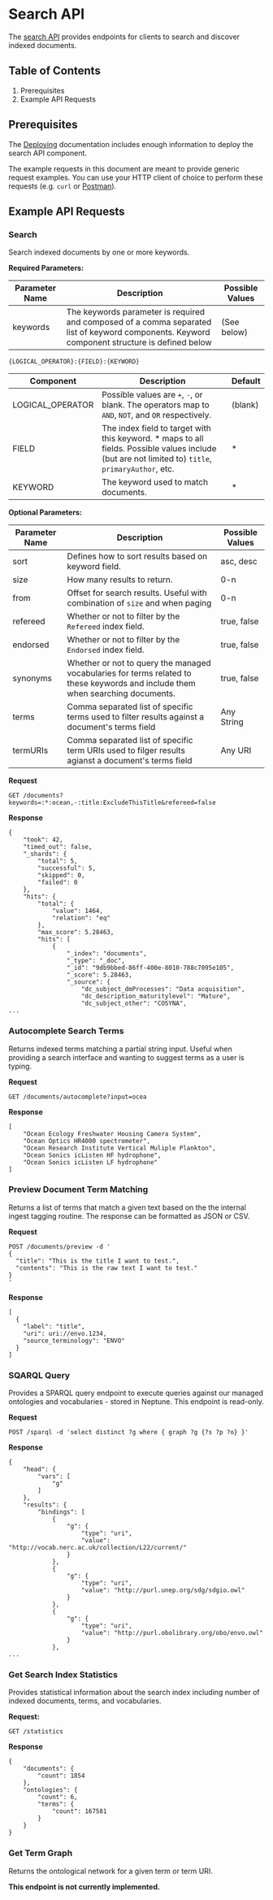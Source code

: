 # Search API

The [search API](./api/README.md) provides endpoints for clients to search and discover indexed documents.

## Table of Contents

1. Prerequisites
2. Example API Requests

## Prerequisites

The [Deploying](../cdk/README.md) documentation includes enough information to deploy the search API component.

The example requests in this document are meant to provide generic request examples. You can use your HTTP client of choice to perform these requests (e.g. `curl` or [Postman](https://www.postman.com/)).

## Example API Requests

### Search

Search indexed documents by one or more keywords.

**Required Parameters:**

| Parameter Name | Description | Possible Values |
| -------------- | ----------- | --------------- |
| keywords | The keywords parameter is required and composed of a comma separated list of keyword components. Keyword component structure is defined below | (See below) |

```
{LOGICAL_OPERATOR}:{FIELD}:{KEYWORD}
```
| Component        | Description | Default |
| ---------------- | ----------- | ------- |
| LOGICAL_OPERATOR | Possible values are `+`, `-`, or blank. The operators map to `AND`, `NOT`, and `OR` respectively. | (blank) |
| FIELD            | The index field to target with this keyword. * maps to all fields. Possible values include (but are not limited to) `title`, `primaryAuthor`, etc. | * |
| KEYWORD          | The keyword used to match documents. | * |

**Optional Parameters:**

| Parameter Name | Description | Possible Values |
| -------------- | ----------- | --------------- |
| sort           | Defines how to sort results based on keyword field. | asc, desc |
| size           | How many results to return. | 0-n |
| from           | Offset for search results. Useful with combination of `size` and when paging | 0-n |
| refereed       | Whether or not to filter by the `Refereed` index field. | true, false |
| endorsed       | Whether or not to filter by the `Endorsed` index field. | true, false |
| synonyms       | Whether or not to query the managed vocabularies for terms related to these keywords and include them when searching documents. | true, false |
| terms          | Comma separated list of specific terms used to filter results against a document's terms field | Any String |
| termURIs | Comma separated list of specific term URIs used to filger results agianst a document's terms field | Any URI |

**Request**

```
GET /documents?keywords=:*:ocean,-:title:ExcludeThisTitle&refereed=false
```

**Response**

```
{
    "took": 42,
    "timed_out": false,
    "_shards": {
        "total": 5,
        "successful": 5,
        "skipped": 0,
        "failed": 0
    },
    "hits": {
        "total": {
            "value": 1464,
            "relation": "eq"
        },
        "max_score": 5.28463,
        "hits": [
            {
                "_index": "documents",
                "_type": "_doc",
                "_id": "9db9bbed-86ff-400e-8010-788c7095e105",
                "_score": 5.28463,
                "_source": {
                    "dc_subject_dmProcesses": "Data acquisition",
                    "dc_description_maturitylevel": "Mature",
                    "dc_subject_other": "COSYNA",
...
```

### Autocomplete Search Terms

Returns indexed terms matching a partial string input. Useful when providing a search interface and wanting to suggest terms as a user is typing.

**Request**

```
GET /documents/autocomplete?input=ocea
```

**Response**

```
[
    "Ocean Ecology Freshwater Housing Camera System",
    "Ocean Optics HR4000 spectrometer",
    "Ocean Research Institute Vertical Muliple Plankton",
    "Ocean Sonics icListen HF hydrophone",
    "Ocean Sonics icListen LF hydrophone"
]
```

### Preview Document Term Matching

Returns a list of terms that match a given text based on the the internal ingest tagging routine. The response can be formatted as JSON or CSV.

**Request**

```
POST /documents/preview -d '
{
  "title": "This is the title I want to test.",
  "contents": "This is the raw text I want to test."
}
'
```

**Response**

```
[
  {
    "label": "title",
    "uri": uri://envo.1234,
    "source_terminology": "ENVO"
  }
]
```

### SQARQL Query

Provides a SPARQL query endpoint to execute queries against our managed ontologies and vocabularies - stored in Neptune. This endpoint is read-only.

**Request**

```
POST /sparql -d 'select distinct ?g where { graph ?g {?s ?p ?o} }'
```

**Response**

```
{
    "head": {
        "vars": [
            "g"
        ]
    },
    "results": {
        "bindings": [
            {
                "g": {
                    "type": "uri",
                    "value": "http://vocab.nerc.ac.uk/collection/L22/current/"
                }
            },
            {
                "g": {
                    "type": "uri",
                    "value": "http://purl.unep.org/sdg/sdgio.owl"
                }
            },
            {
                "g": {
                    "type": "uri",
                    "value": "http://purl.obolibrary.org/obo/envo.owl"
                }
            },
...
```

### Get Search Index Statistics

Provides statistical information about the search index including number of indexed documents, terms, and vocabularies.

**Request:**

```
GET /statistics
```

**Response**

```
{
    "documents": {
        "count": 1854
    },
    "ontologies": {
        "count": 6,
        "terms": {
            "count": 167581
        }
    }
}
```

### Get Term Graph

Returns the ontological network for a given term or term URI.

**This endpoint is not currently implemented.**
